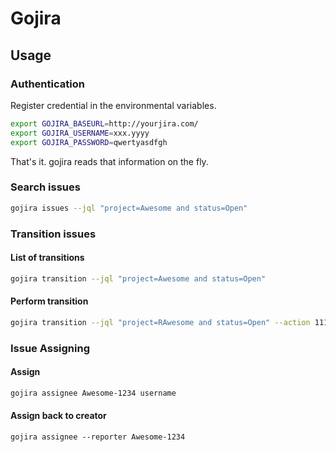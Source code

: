 Gojira
==================

## Usage

### Authentication

Register credential in the environmental variables.

```bash
export GOJIRA_BASEURL=http://yourjira.com/
export GOJIRA_USERNAME=xxx.yyyy
export GOJIRA_PASSWORD=qwertyasdfgh
```

That's it. gojira reads that information on the fly.

### Search issues

```bash
gojira issues --jql "project=Awesome and status=Open"
```

### Transition issues

#### List of transitions

```bash
gojira transition --jql "project=Awesome and status=Open"
```

#### Perform transition

```bash
gojira transition --jql "project=RAwesome and status=Open" --action 111 # 111 is ID of the next lane.
```

### Issue Assigning

#### Assign

```bash
gojira assignee Awesome-1234 username
```

#### Assign back to creator

```
gojira assignee --reporter Awesome-1234
```
